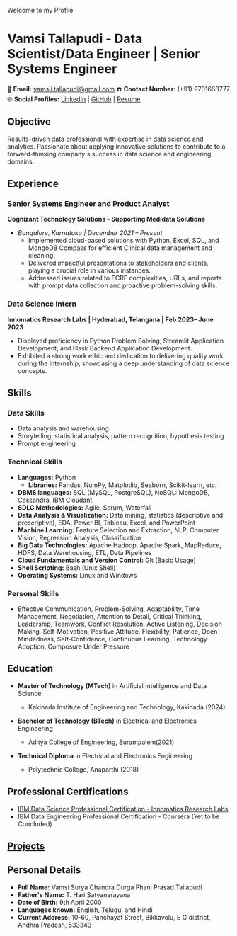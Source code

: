 Welcome to my Profile

# Vamsi Tallapudi - Data Scientist/Data Engineer | Senior Systems Engineer

📧 **Email:** [vamsii.tallapudi@gmail.com](mailto:vamsii.tallapudi@gmail.com)
☎️ **Contact Number:** (+91) 9701668777  
🌐 **Social Profiles:** [LinkedIn](https://www.linkedin.com/in/vamsitallapudi/) | [GitHub](https://github.com/Vamsitallapudi9) | [Resume](https://drive.google.com/drive/folders/18tt0YG91LhjzEqNuif8vmdvnzTwHIzwn?usp=drive_link)

## Objective

Results-driven data professional with expertise in data science and analytics. Passionate about applying innovative solutions to contribute to a forward-thinking company's success in data science and engineering domains.

## Experience

### Senior Systems Engineer and Product Analyst
**Cognizant Technology Solutions - Supporting Medidata Solutions**
- *Bangalore, Karnataka | December 2021 – Present*
  - Implemented cloud-based solutions with Python, Excel, SQL, and MongoDB Compass for efficient Clinical data management and cleaning.
  - Delivered impactful presentations to stakeholders and clients, playing a crucial role in various instances.
  - Addressed issues related to ECRF complexities, URLs, and reports with prompt data collection and proactive problem-solving skills.

### Data Science Intern
**Innomatics Research Labs | Hyderabad, Telangana | Feb 2023– June 2023**
- Displayed proficiency in Python Problem Solving, Streamlit Application Development, and Flask Backend Application Development.
- Exhibited a strong work ethic and dedication to delivering quality work during the internship, showcasing a deep understanding of data science concepts.

## Skills

### Data Skills
- Data analysis and warehousing
- Storytelling, statistical analysis, pattern recognition, hypothesis testing
- Prompt engineering

### Technical Skills
- **Languages:** Python
  - **Libraries:** Pandas, NumPy, Matplotlib, Seaborn, Scikit-learn, etc.
- **DBMS languages:** SQL (MySQL, PostgreSQL), NoSQL: MongoDB, Cassandra, IBM Cloudant
- **SDLC Methodologies:** Agile, Scrum, Waterfall
- **Data Analysis & Visualization:** Data mining, statistics (descriptive and prescriptive), EDA, Power BI, Tableau, Excel, and PowerPoint
- **Machine Learning:** Feature Selection and Extraction, NLP, Computer Vision, Regression Analysis, Classification
- **Big Data Technologies:** Apache Hadoop, Apache Spark, MapReduce, HDFS, Data Warehousing, ETL, Data Pipelines
- **Cloud Fundamentals and Version Control:** Git (Basic Usage)
- **Shell Scripting:** Bash (Unix Shell)
- **Operating Systems:** Linux and Windows

### Personal Skills
- Effective Communication, Problem-Solving, Adaptability, Time Management, Negotiation, Attention to Detail, Critical Thinking, Leadership, Teamwork, Conflict Resolution, Active Listening, Decision Making, Self-Motivation, Positive Attitude, Flexibility, Patience, Open-Mindedness, Self-Confidence, Continuous Learning, Technology Adoption, Composure Under Pressure

## Education

- **Master of Technology (MTech)** in Artificial Intelligence and Data Science
  - Kakinada Institute of Engineering and Technology, Kakinada (2024)
  
- **Bachelor of Technology (BTech)** in Electrical and Electronics Engineering
  - Aditya College of Engineering, Surampalem(2021)

- **Technical Diploma** in Electrical and Electronics Engineering
  - Polytechnic College, Anaparthi (2018)

## Professional Certifications

- [IBM Data Science Professional Certification - Innomatics Research Labs ](https://www.linkedin.com/posts/vamsitallapudi_course-completion-activity-7094842507359899648-8YNX?utm_source=share&utm_medium=member_desktop)
- IBM Data Engineering Professional Certification - Coursera (Yet to be Concluded)

## [Projects](https://github.com/Vamsitallapudi9/Projects-Data-science)

## Personal Details

- **Full Name:** Vamsi Surya Chandra Durga Phani Prasad Tallapudi
- **Father's Name:** T. Hari Satyanarayana
- **Date of Birth:** 9th April 2000
- **Languages known:** English, Telugu, and Hindi
- **Current Address:** 10-60, Panchayat Street, Bikkavolu, E G district, Andhra Pradesh, 533343

